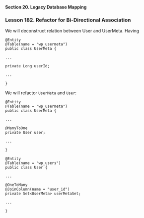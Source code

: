 #### Section 20. Legacy Database Mapping
### Lesson 182. Refactor for Bi-Directional Association

We will deconstruct relation between User and UserMeta.
Having

    @Entity
    @Table(name = "wp_usermeta")
    public class UserMeta {

    ...

    private Long userId;

    ...

    }

We will refactor <code>UserMeta</code> and <code>User</code>:

    @Entity
    @Table(name = "wp_usermeta")
    public class UserMeta {

    ...

    @ManyToOne
    private User user;

    ...

    }

    @Entity
    @Table(name = "wp_users")
    public class User {

    ...

    @OneToMany
    @JoinColumn(name = "user_id")
    private Set<UserMeta> userMetaSet;

    ...

    }

